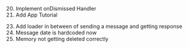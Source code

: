 <!-- 1. Change the flow from beginning. #Abraham -->
<!-- 2. Fix Google Sign-in. #Abraham -->
<!-- 3. Add battery percentage instead of hardcoded 66% #Abraham -->
<!-- 4. In greeting card the name showed "Hi Alex! abraham". Maybe it will get fixed after Google sign in is fixed. -->
<!-- 5. Hide discarded and show discarded is opposite now. #Abraham -->
<!-- 6. Remove the background shadow and adjust the border radius of Memory Card #Abraham -->
<!-- 7. Search is not working #Rahul -->
<!-- 8. Initial AI message is not loading in chats #Rahul -->
<!-- 9. Memory Details screen UI Adjustments #Abraham -->
<!-- 10. In share Bottom Modal Sheet same options are repeating twice. #Abraham -->
<!-- 11. Transcript summary should be one #Abraham -->
<!-- 12. Adjust the share Bottom Modal Sheet UI #Abraham -->
<!-- 13. Highlight read more button #Abraham -->
<!-- 14. Bottom overflow in More Options menu in Memory Details screen #Abraham -->
<!-- 15. Change AVM name screen #Rahul -->
<!-- 16. In developer options selected item should be selected #Rahul
17. Test developer options - prompt functionality #Rahul -->
<!-- 18. Adjust zapier integration UI #Abraham -->
<!-- 19. Change app icon, name in notifications -->
20. Implement onDismissed Handler
21. Add App Tutorial
<!-- 22. Add back button in device searching screen for users completed onboarding -->
23. Add loader in between of sending a message and getting response
24. Message date is hardcoded now
25. Memory not getting deleted correctly 